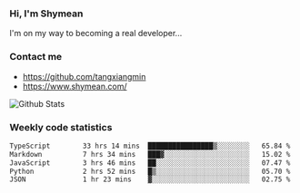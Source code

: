 ### Hi, I'm Shymean

I'm on my way to becoming a real developer...

### Contact me

- <https://github.com/tangxiangmin>
- <https://www.shymean.com/>

![Github Stats](https://github-readme-stats.vercel.app/api?username=tangxiangmin&show_icons=true&theme=dark)


###  Weekly code statistics

<!--START_SECTION:waka-->

```txt
TypeScript        33 hrs 14 mins  ████████████████▒░░░░░░░░   65.84 %
Markdown          7 hrs 34 mins   ███▓░░░░░░░░░░░░░░░░░░░░░   15.02 %
JavaScript        3 hrs 46 mins   ██░░░░░░░░░░░░░░░░░░░░░░░   07.47 %
Python            2 hrs 52 mins   █▒░░░░░░░░░░░░░░░░░░░░░░░   05.70 %
JSON              1 hr 23 mins    ▓░░░░░░░░░░░░░░░░░░░░░░░░   02.75 %
```

<!--END_SECTION:waka-->